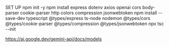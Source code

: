 

SET UP
npm init -y
npm install express dotenv axios openai cors body-parser cookie-parser http colors compression jsonwebtoken
npm install --save-dev typescript @types/express ts-node nodemon @types/cors @types/cookie-parser @types/compression @types/jsonwebtoken
npx tsc --init


https://ai.google.dev/gemini-api/docs/models